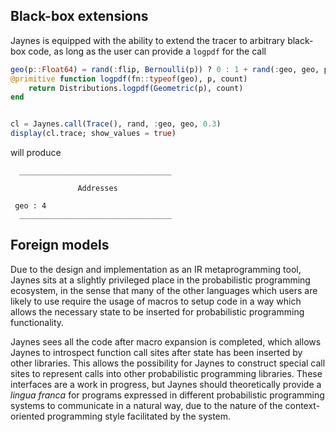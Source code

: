 ## Black-box extensions

Jaynes is equipped with the ability to extend the tracer to arbitrary black-box code, as long as the user can provide a `logpdf` for the call

```julia
geo(p::Float64) = rand(:flip, Bernoulli(p)) ? 0 : 1 + rand(:geo, geo, p)
@primitive function logpdf(fn::typeof(geo), p, count)
    return Distributions.logpdf(Geometric(p), count)
end


cl = Jaynes.call(Trace(), rand, :geo, geo, 0.3)
display(cl.trace; show_values = true)
```

will produce

```
  __________________________________

               Addresses

 geo : 4
  __________________________________
```

## Foreign models

Due to the design and implementation as an IR metaprogramming tool, Jaynes sits at a slightly privileged place in the probabilistic programming ecosystem, in the sense that many of the other languages which users are likely to use require the usage of macros to setup code in a way which allows the necessary state to be inserted for probabilistic programming functionality.

Jaynes sees all the code after macro expansion is completed, which allows Jaynes to introspect function call sites after state has been inserted by other libraries. This allows the possibility for Jaynes to construct special call sites to represent calls into other probabilistic programming libraries. These interfaces are a work in progress, but Jaynes should theoretically provide a _lingua franca_ for programs expressed in different probabilistic programming systems to communicate in a natural way, due to the nature of the context-oriented programming style facilitated by the system.
